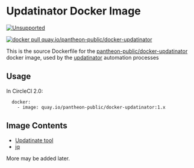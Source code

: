 # Updatinator Docker Image

[![Unsupported](https://img.shields.io/badge/Pantheon-Unsupported-yellow?logo=pantheon&color=FFDC28)](https://pantheon.io/docs/oss-support-levels#unsupported)

[![docker pull quay.io/pantheon-public/docker-updatinator](https://img.shields.io/badge/image-quay-blue.svg)](https://quay.io/repository/pantheon-public/docker-updatinator)

This is the source Dockerfile for the [pantheon-public/docker-updatinator](https://quay.io/repository/pantheon-public/docker-updatinator) docker image, used by the [updatinator](https://github.com/pantheon-systems/updatinator) automation processes

## Usage
In CircleCI 2.0:
```
  docker:
    - image: quay.io/pantheon-public/docker-updatinator:1.x
```

## Image Contents

- [Updatinate tool](https://github.com/pantheon-systems/updatinate)
- [jq](https://stedolan.github.io/jq/)

More may be added later.
